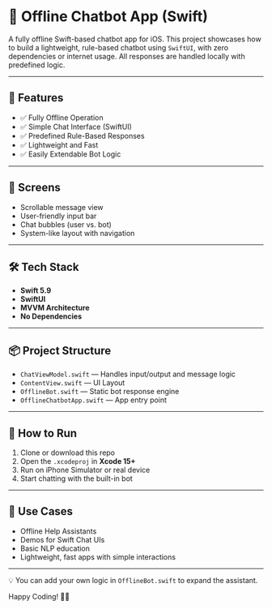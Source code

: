 # 🤖 Offline Chatbot App (Swift)

A fully offline Swift-based chatbot app for iOS. This project showcases how to build a lightweight, rule-based chatbot using `SwiftUI`, with zero dependencies or internet usage. All responses are handled locally with predefined logic.

---

## 🚀 Features

- ✅ Fully Offline Operation
- ✅ Simple Chat Interface (SwiftUI)
- ✅ Predefined Rule-Based Responses
- ✅ Lightweight and Fast
- ✅ Easily Extendable Bot Logic

---

## 📱 Screens

- Scrollable message view
- User-friendly input bar
- Chat bubbles (user vs. bot)
- System-like layout with navigation

---

## 🛠 Tech Stack

- **Swift 5.9**
- **SwiftUI**
- **MVVM Architecture**
- **No Dependencies**

---

## 📦 Project Structure

- `ChatViewModel.swift` — Handles input/output and message logic
- `ContentView.swift` — UI Layout
- `OfflineBot.swift` — Static bot response engine
- `OfflineChatbotApp.swift` — App entry point

---

## 🧪 How to Run

1. Clone or download this repo
2. Open the `.xcodeproj` in **Xcode 15+**
3. Run on iPhone Simulator or real device
4. Start chatting with the built-in bot

---

## 📌 Use Cases

- Offline Help Assistants
- Demos for Swift Chat UIs
- Basic NLP education
- Lightweight, fast apps with simple interactions

---

💡 You can add your own logic in `OfflineBot.swift` to expand the assistant.

Happy Coding! 💬📲
